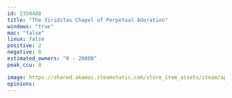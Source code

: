 ```yaml
---
id: 2350480
title: "The Viriditas Chapel of Perpetual Adoration"
windows: "true"
mac: "false"
linux: false
positive: 2
negative: 0
estimated_owners: "0 - 20000"
peak_ccu: 0

image: https://shared.akamai.steamstatic.com/store_item_assets/steam/apps/2350480/header.jpg?t=1678693070
opinions:
---
```


